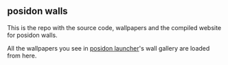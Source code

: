 ## posidon walls
This is the repo with the source code, wallpapers and the compiled website for posidon walls.

All the wallpapers you see in [posidon launcher](https://posidon.io/launcher)'s wall gallery are loaded from here.
